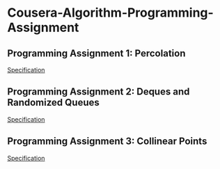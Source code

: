 # Cousera-Algorithm-Programming-Assignment

## Programming Assignment 1: Percolation
[Specification](http://coursera.cs.princeton.edu/algs4/assignments/percolation.html)

## Programming Assignment 2: Deques and Randomized Queues
[Specification](http://coursera.cs.princeton.edu/algs4/assignments/queues.html)

## Programming Assignment 3: Collinear Points
[Specification](http://coursera.cs.princeton.edu/algs4/assignments/collinear.html)

